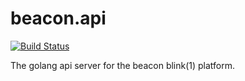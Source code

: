 # beacon.api

[![Build Status](https://travis-ci.org/dadleyy/beacon.api.svg?branch=master)](https://travis-ci.org/dadleyy/beacon.api)

The golang api server for the beacon blink(1) platform.
